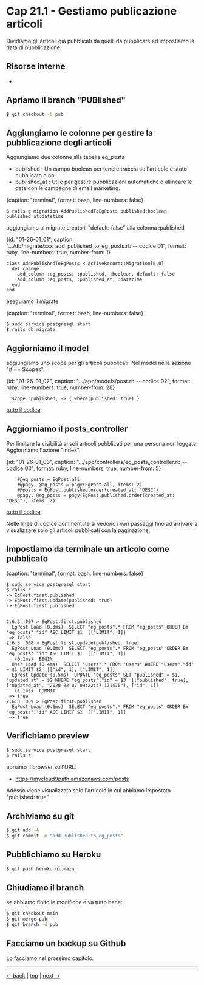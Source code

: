 # <a name="top"></a> Cap 21.1 - Gestiamo publicazione articoli

Dividiamo gli articoli già pubblicati da quelli da pubblicare ed impostiamo la data di pubblicazione.



## Risorse interne

- []()



## Apriamo il branch "PUBlished"

```bash
$ git checkout -b pub
```



## Aggiungiamo le colonne per gestire la pubblicazione degli articoli

Aggiungiamo due colonne alla tabella eg_posts

* published      : Un campo boolean per tenere traccia se l'articolo è stato pubblicato o no.
* published_at   : Utile per gestire pubblicazioni automatiche o allineare le date con le campagne di email marketing.

{caption: "terminal", format: bash, line-numbers: false}
```
$ rails g migration AddPublishedToEgPosts published:boolean published_at:datetime
```

aggiungiamo al migrate creato il "default: false" alla colonna :published

{id: "01-26-01_01", caption: ".../db/migrate/xxx_add_published_to_eg_posts.rb -- codice 01", format: ruby, line-numbers: true, number-from: 1}
```
class AddPublishedToEgPosts < ActiveRecord::Migration[6.0]
  def change
    add_column :eg_posts, :published, :boolean, default: false
    add_column :eg_posts, :published_at, :datetime
  end
end
```

eseguiamo il migrate 

{caption: "terminal", format: bash, line-numbers: false}
```
$ sudo service postgresql start
$ rails db:migrate
```




## Aggiorniamo il model

aggiungiamo uno scope per gli articoli pubblicati.
Nel model nella sezione "# == Scopes".

{id: "01-26-01_02", caption: ".../app/models/post.rb -- codice 02", format: ruby, line-numbers: true, number-from: 28}
```
  scope :published, -> { where(published: true) }
```

[tutto il codice](#01-26-01_02all)




## Aggiorniamo il posts_controller

Per limitare la visibilità ai soli articoli pubblicati per una persona non loggata.
Aggiorniamo l'azione "index".

{id: "01-26-01_03", caption: ".../app/controllers/eg_posts_controller.rb -- codice 03", format: ruby, line-numbers: true, number-from: 5}
```
    #@eg_posts = EgPost.all
    #@pagy, @eg_posts = pagy(EgPost.all, items: 2)
    #@posts = EgPost.published.order(created_at: "DESC")
    @pagy, @eg_posts = pagy(EgPost.published.order(created_at: "DESC"), items: 2)
```

[tutto il codice](#01-26-01_03all)

Nelle linee di codice commentate si vedono i vari passaggi fino ad arrivare a visualizzare solo gli articoli pubblicati con la paginazione.




## Impostiamo da terminale un articolo come pubblicato

{caption: "terminal", format: bash, line-numbers: false}
```
$ sudo service postgresql start
$ rails c
-> EgPost.first.published
-> EgPost.first.update(published: true)
-> EgPost.first.published


2.6.3 :007 > EgPost.first.published
  EgPost Load (0.3ms)  SELECT "eg_posts".* FROM "eg_posts" ORDER BY "eg_posts"."id" ASC LIMIT $1  [["LIMIT", 1]]
 => false 
2.6.3 :008 > EgPost.first.update(published: true)
  EgPost Load (0.6ms)  SELECT "eg_posts".* FROM "eg_posts" ORDER BY "eg_posts"."id" ASC LIMIT $1  [["LIMIT", 1]]
   (0.1ms)  BEGIN
  User Load (0.4ms)  SELECT "users".* FROM "users" WHERE "users"."id" = $1 LIMIT $2  [["id", 1], ["LIMIT", 1]]
  EgPost Update (0.5ms)  UPDATE "eg_posts" SET "published" = $1, "updated_at" = $2 WHERE "eg_posts"."id" = $3  [["published", true], ["updated_at", "2020-02-07 09:22:47.171470"], ["id", 1]]
   (1.1ms)  COMMIT
 => true 
2.6.3 :009 > EgPost.first.published
  EgPost Load (0.6ms)  SELECT "eg_posts".* FROM "eg_posts" ORDER BY "eg_posts"."id" ASC LIMIT $1  [["LIMIT", 1]]
 => true 
```



## Verifichiamo preview

```bash
$ sudo service postgresql start
$ rails s
```

apriamo il browser sull'URL:

* https://mycloud9path.amazonaws.com/posts

Adesso viene visualizzato solo l'articolo in cui abbiamo impostato "published: true"



## Archiviamo su git

```bash
$ git add -A
$ git commit -m "add published to eg_posts"
```



## Pubblichiamo su Heroku

```bash
$ git push heroku ui:main
```




## Chiudiamo il branch

se abbiamo finito le modifiche e va tutto bene:

```bash
$ git checkout main
$ git merge pub
$ git branch -d pub
```



## Facciamo un backup su Github

Lo facciamo nel prossimo capitolo.




---

[<- back](https://github.com/flaviobordonidev/leanpubabrandnewcms/blob/master/01-base/20-organize_models/01_00-organizing-our-models-it.md)
 | [top](#top) |
[next ->](https://github.com/flaviobordonidev/leanpubabrandnewcms/blob/master/01-base/21-eg_posts_published/01_00-published_seeds-it.md)

